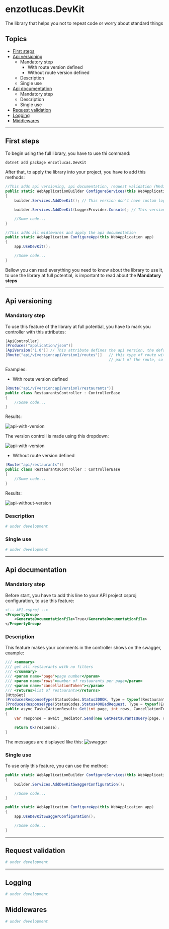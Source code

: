 # enzotlucas.DevKit

The library that helps you not to repeat code or worry about standard things

## Topics
- [First steps](#first-steps)
- [Api versioning](#api-versioning)
    - Mandatory step
        - With route version defined 
        - Without route version defined 
    - Description
    - Single use
- [Api documentation](#api-documentation)
    - Mandatory step
    - Description
    - Single use
- [Request validation](#request-validation)
- [Logging](#logging)
- [Middlewares](#middlewares)

----------------------------------------------------

## First steps

To begin using the full library, you have to use thi command:
```bash
dotnet add package enzotlucas.DevKit
```

After that, to apply the library into your project, you have to add this methods:
```csharp
//This adds api versioning, api documentation, request validation (MediatR) and custom logging (optional)
public static WebApplicationBuilder ConfigureServices(this WebApplicationBuilder builder)
{
    builder.Services.AddDevKit(); // This version don't have custom log managment

    builder.Services.AddDevKit(LoggerProvider.Console); // This version have custom log managment

    //Some code...
}

//This adds all midlewares and apply the api documentation
public static WebApplication ConfigureApp(this WebApplication app)
{
    app.UseDevKit();

    //Some code...
}
```
Bellow you can read everything you need to know about the library to use it, to use the library at full potential, is important to read about the **Mandatory steps**

--------------------------

## **Api versioning**

### Mandatory step
To use this feature of the library at full potential, you have to mark you controller with this attributes:
```csharp
[ApiController]
[Produces("application/json")]
[ApiVersion("1.0")] // This attribute defines the api version, the default of the library is one
[Route("api/v{version:apiVersion}/routes")]   // this type of route with the "v{version:apiVersion}" parameter makes the version
                                              // part of the route, so you don't need to pass as a parameter

```
Examples:

- With route version defined
```csharp
[Route("api/v{version:apiVersion}/restaurants")]
public class RestaurantsController : ControllerBase
{
    //Some code...
}
```
Results:

<img src="https://github.com/enzotlucas/enzotlucas-dotnet-devkit-lib/blob/main/imgs/api-with-version.png?raw=true" alt="api-with-version">    

The version controll is made using this dropdown:

<img src="https://github.com/enzotlucas/enzotlucas-dotnet-devkit-lib/blob/main/imgs/version-control.png?raw=true" alt="api-with-version">    

- Without route version defined

```csharp
[Route("api/restaurants")] 
public class RestaurantsController : ControllerBase
{
    //Some code...
}
```
Results:

<img src="https://github.com/enzotlucas/enzotlucas-dotnet-devkit-lib/blob/main/imgs/api-without-version.png?raw=true" alt="api-without-version">    

### Description
```bash
# under development
```

### Single use
```bash
# under development
```

--------------------------

## **Api documentation**

### Mandatory step
Before start, you have to add this line to your API project csproj configuration, to use this feature:
```xml
<!-- API.csproj -->
<PropertyGroup>
	<GenerateDocumentationFile>True</GenerateDocumentationFile>
</PropertyGroup>
```

### Description

This feature makes your comments in the controller shows on the swagger, example:
```csharp
/// <summary>
/// get all restaurants with no filters 
/// </summary>
/// <param name="page">page number</param>
/// <param name="rows">number of restaurants per page</param>
/// <param name="cancellationToken"></param>
/// <returns>list of restaurants</returns>
[HttpGet]
[ProducesResponseType(StatusCodes.Status200OK, Type = typeof(RestaurantViewModel[]))]
[ProducesResponseType(StatusCodes.Status400BadRequest, Type = typeof(ErrorResponseViewModel))]
public async Task<IActionResult> Get(int page, int rows, CancellationToken cancellationToken)
{
    var response = await _mediator.Send(new GetRestaurantsQuery(page, rows, Request.GetCorrelationId()), cancellationToken);

    return Ok(response);
}
```
The messages are displayed like this:
<img src="https://github.com/enzotlucas/enzotlucas-dotnet-devkit-lib/blob/main/imgs/swagger.png?raw=true" alt="swagger">    

### Single use
To use only this feature, you can use the method:
```csharp
public static WebApplicationBuilder ConfigureServices(this WebApplicationBuilder builder)
{
    builder.Services.AddDevKitSwaggerConfiguration();

    //Some code...
}

public static WebApplication ConfigureApp(this WebApplication app)
{
    app.UseDevKitSwaggerConfiguration();

    //Some code...
}
```

--------------------------

## **Request validation**
```bash
# under development
```

--------------------------

## **Logging**
```bash
# under development
```

## **Middlewares**
```bash
# under development
```